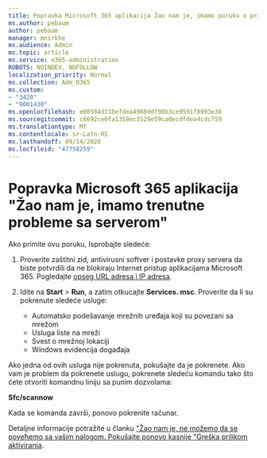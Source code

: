 ```yaml
---
title: Popravka Microsoft 365 aplikacija Žao nam je, imamo poruku o privremenim serverima
ms.author: pebaum
author: pebaum
manager: mnirkhe
ms.audience: Admin
ms.topic: article
ms.service: o365-administration
ROBOTS: NOINDEX, NOFOLLOW
localization_priority: Normal
ms.collection: Adm_O365
ms.custom:
- "3420"
- "9001430"
ms.openlocfilehash: e00504d318efdea4968ddf98b3ce9591f8993e38
ms.sourcegitcommit: c6692ce0fa1358ec3529e59ca0ecdfdea4cdc759
ms.translationtype: MT
ms.contentlocale: sr-Latn-RS
ms.lasthandoff: 09/14/2020
ms.locfileid: "47758259"
---
```

# <a name="fixing-the-microsoft-365-apps-sorry-we-are-having-temporary-server-issues-message"></a>Popravka Microsoft 365 aplikacija "Žao nam je, imamo trenutne probleme sa serverom"

Ako primite ovu poruku, Isprobajte sledeće:

1. Proverite zaštitni zid, antivirusni softver i postavke proxy servera da biste potvrdili da ne blokiraju Internet pristup aplikacijama Microsoft 365. Pogledajte [opseg URL adresa i IP adresa](https://docs.microsoft.com/office365/enterprise/urls-and-ip-address-ranges).

2. Idite na **Start**  >  **Run**, a zatim otkucajte **Services. msc**. Proverite da li su pokrenute sledeće usluge:
    - Automatsko podešavanje mrežnih uređaja koji su povezani sa mrežom
    - Usluga liste na mreži
    - Svest o mrežnoj lokaciji
    - Windows evidencija događaja

Ako jedna od ovih usluga nije pokrenuta, pokušajte da je pokrenete. Ako vam je problem da pokrenete uslugu, pokrenete sledeću komandu tako što ćete otvoriti komandnu liniju sa punim dozvolama:

**Sfc/scannow**

Kada se komanda završi, ponovo pokrenite računar.

Detaljne informacije potražite u članku ["Žao nam je, ne možemo da se poveћemo sa vašim nalogom. Pokušajte ponovo kasnije "Greška prilikom aktiviranja](https://docs.microsoft.com/office/troubleshoot/activation-installation/issue-when-activate-office-from-office-365).
